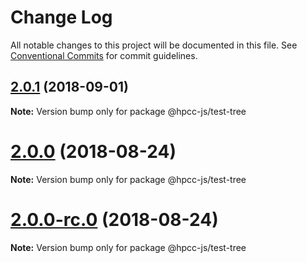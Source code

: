 # Change Log

All notable changes to this project will be documented in this file.
See [Conventional Commits](https://conventionalcommits.org) for commit guidelines.

<a name="2.0.1"></a>
## [2.0.1](https://github.com/GordonSmith/Visualization/compare/@hpcc-js/test-tree@2.0.0...@hpcc-js/test-tree@2.0.1) (2018-09-01)

**Note:** Version bump only for package @hpcc-js/test-tree





<a name="2.0.0"></a>
# [2.0.0](https://github.com/GordonSmith/Visualization/compare/@hpcc-js/test-tree@0.0.57...@hpcc-js/test-tree@2.0.0) (2018-08-24)

**Note:** Version bump only for package @hpcc-js/test-tree





<a name="2.0.0-rc.0"></a>
# [2.0.0-rc.0](https://github.com/GordonSmith/Visualization/compare/@hpcc-js/test-tree@0.0.57...@hpcc-js/test-tree@2.0.0-rc.0) (2018-08-24)

**Note:** Version bump only for package @hpcc-js/test-tree
